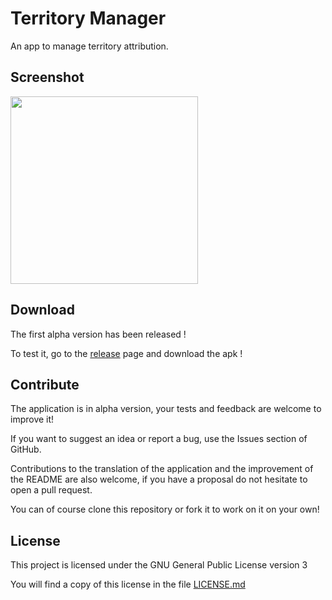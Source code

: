 # Territory Manager

An app to manage territory attribution.

## Screenshot
<img src="/home/nantsa/Dev/Android/Territory-Manager/screenshots/home.png" width="300"/>

## Download

The first alpha version has been released !

To test it, go to the [release](https://github.com/Swiftapp-hub/Territory-Manager/releases) page and download the apk !

## Contribute

The application is in alpha version, your tests and feedback are welcome to improve it!

If you want to suggest an idea or report a bug, use the Issues section of GitHub.

Contributions to the translation of the application and the improvement of the README are also welcome, if you have a proposal do not hesitate to open
a pull request.

You can of course clone this repository or fork it to work on it on your own!

## License

This project is licensed under the GNU General Public License version 3

You will find a copy of this license in the file [LICENSE.md](https://github.com/Swiftapp-hub/Swifty-Assistant/blob/master/LICENSE.md)